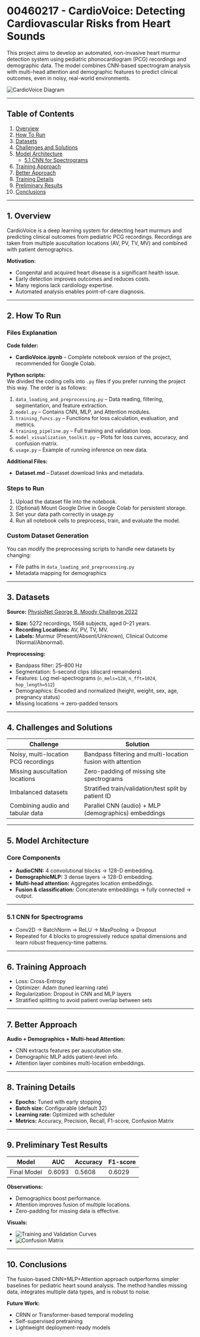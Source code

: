 # 00460217 - CardioVoice: Detecting Cardiovascular Risks from Heart Sounds  

This project aims to develop an automated, non-invasive heart murmur detection system using pediatric phonocardiogram (PCG) recordings and demographic data. The model combines CNN-based spectrogram analysis with multi-head attention and demographic features to predict clinical outcomes, even in noisy, real-world environments.

![CardioVoice Diagram](Figures/cardiovoice_diagram.png)

---

## Table of Contents  
1. [Overview](#1-overview)  
2. [How To Run](#2-how-to-run)  
3. [Datasets](#3-datasets)  
4. [Challenges and Solutions](#4-challenges-and-solutions)  
5. [Model Architecture](#5-model-architecture)  
   - [5.1 CNN for Spectrograms](#51-cnn-for-spectrograms)  
6. [Training Approach](#6-training-approach)  
7. [Better Approach](#7-better-approach)  
8. [Training Details](#8-training-details)  
9. [Preliminary Results](#9-preliminary-results)  
10. [Conclusions](#10-conclusions)  

---

## 1. Overview  
CardioVoice is a deep learning system for detecting heart murmurs and predicting clinical outcomes from pediatric PCG recordings. Recordings are taken from multiple auscultation locations (AV, PV, TV, MV) and combined with patient demographics.  

**Motivation:**  
- Congenital and acquired heart disease is a significant health issue.  
- Early detection improves outcomes and reduces costs.  
- Many regions lack cardiology expertise.  
- Automated analysis enables point-of-care diagnosis.  

---

## 2. How To Run  

### Files Explanation  
**Code folder:**  
- **CardioVoice.ipynb** – Complete notebook version of the project, recommended for Google Colab.  

**Python scripts:**  
We divided the coding cells into `.py` files if you prefer running the project this way. The order is as follows:  
1. `data_loading_and_preprocessing.py` – Data reading, filtering, segmentation, and feature extraction.  
2. `model.py` – Contains CNN, MLP, and Attention modules.  
3. `training_funcs.py` – Functions for loss calculation, evaluation, and metrics.  
4. `training_pipeline.py` – Full training and validation loop.  
5. `model_visualization_toolkit.py` – Plots for loss curves, accuracy, and confusion matrix.  
6. `usage.py` – Example of running inference on new data.  

**Additional Files:**  
- **Dataset.md** – Dataset download links and metadata.  

### Steps to Run  
1. Upload the dataset file into the notebook.  
2. (Optional) Mount Google Drive in Google Colab for persistent storage.
3. Set your data path correctly in usage.py
4. Run all notebook cells to preprocess, train, and evaluate the model.  

### Custom Dataset Generation  
You can modify the preprocessing scripts to handle new datasets by changing:  
- File paths in `data_loading_and_preprocessing.py`  
- Metadata mapping for demographics  

---

## 3. Datasets  
**Source:** [PhysioNet George B. Moody Challenge 2022](https://physionet.org/content/circor-heart-sound/1.0.3/)  
- **Size:** 5272 recordings, 1568 subjects, aged 0–21 years.  
- **Recording Locations:** AV, PV, TV, MV.  
- **Labels:** Murmur (Present/Absent/Unknown), Clinical Outcome (Normal/Abnormal).  

**Preprocessing:**  
- Bandpass filter: 25–800 Hz  
- Segmentation: 5-second clips (discard remainders)  
- Features: Log mel-spectrograms (`n_mels=128`, `n_fft=1024`, `hop_length=512`)  
- Demographics: Encoded and normalized (height, weight, sex, age, pregnancy status)  
- Missing locations → zero-padded tensors  

---

## 4. Challenges and Solutions  

| Challenge | Solution |
|-----------|----------|
| Noisy, multi-location PCG recordings | Bandpass filtering and multi-location fusion with attention |
| Missing auscultation locations | Zero-padding of missing site spectrograms |
| Imbalanced datasets | Stratified train/validation/test split by patient ID |
| Combining audio and tabular data | Parallel CNN (audio) + MLP (demographics) embeddings |

---

## 5. Model Architecture  

### Core Components  
- **AudioCNN:** 4 convolutional blocks → 128-D embedding.  
- **DemographicMLP:** 3 dense layers → 128-D embedding.  
- **Multi-head attention:** Aggregates location embeddings.  
- **Fusion & classification:** Concatenate embeddings → fully connected → output.  

---

### 5.1 CNN for Spectrograms  
- Conv2D → BatchNorm → ReLU → MaxPooling → Dropout  
- Repeated for 4 blocks to progressively reduce spatial dimensions and learn robust frequency-time patterns.  

---

## 6. Training Approach  
- Loss: Cross-Entropy  
- Optimizer: Adam (tuned learning rate)  
- Regularization: Dropout in CNN and MLP layers  
- Stratified splitting to avoid patient overlap between sets  

---

## 7. Better Approach  
**Audio + Demographics + Multi-head Attention:**  
- CNN extracts features per auscultation site.  
- Demographic MLP adds patient-level info.  
- Attention layer combines multi-location embeddings.  

---

## 8. Training Details  
- **Epochs:** Tuned with early stopping  
- **Batch size:** Configurable (default 32)  
- **Learning rate:** Optimized with scheduler  
- **Metrics:** Accuracy, Precision, Recall, F1-score, Confusion Matrix  

---

## 9. Preliminary Test Results  

| Model                   | AUC      | Accuracy | F1-score |
|-------------------------|----------|----------|----------|
| Final Model             | 0.6093   | 0.5608   | 0.6029   |

**Observations:**  
- Demographics boost performance.  
- Attention improves fusion of multiple locations.  
- Zero-padding for missing data is effective.  

**Visuals:**  
- ![Training and Validation Curves](Figures/output.png)  
- ![Confusion Matrix](Figures/output_confusion.png)  

---

## 10. Conclusions  
The fusion-based CNN+MLP+Attention approach outperforms simpler baselines for pediatric heart sound analysis. The method handles missing data, integrates multiple data types, and is robust to noise.  

**Future Work:**  
- CRNN or Transformer-based temporal modeling  
- Self-supervised pretraining  
- Lightweight deployment-ready models  
